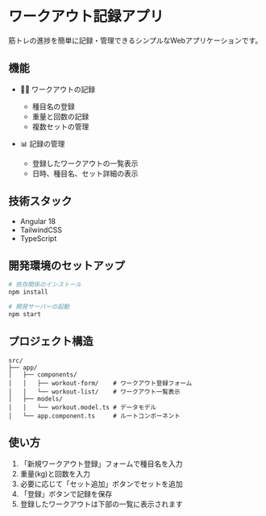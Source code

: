 # ワークアウト記録アプリ

筋トレの進捗を簡単に記録・管理できるシンプルなWebアプリケーションです。

## 機能

- 🏋️‍♂️ ワークアウトの記録
  - 種目名の登録
  - 重量と回数の記録
  - 複数セットの管理

- 📊 記録の管理
  - 登録したワークアウトの一覧表示
  - 日時、種目名、セット詳細の表示

## 技術スタック

- Angular 18
- TailwindCSS
- TypeScript

## 開発環境のセットアップ

```bash
# 依存関係のインストール
npm install

# 開発サーバーの起動
npm start
```

## プロジェクト構造

```
src/
├── app/
│   ├── components/
│   │   ├── workout-form/    # ワークアウト登録フォーム
│   │   └── workout-list/    # ワークアウト一覧表示
│   ├── models/
│   │   └── workout.model.ts # データモデル
│   └── app.component.ts     # ルートコンポーネント
```

## 使い方

1. 「新規ワークアウト登録」フォームで種目名を入力
2. 重量(kg)と回数を入力
3. 必要に応じて「セット追加」ボタンでセットを追加
4. 「登録」ボタンで記録を保存
5. 登録したワークアウトは下部の一覧に表示されます